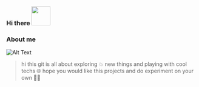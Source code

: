 ### Hi there <img src="https://i.pinimg.com/originals/8b/35/fe/8b35fef55fba1a201c9c7a11d3ec3d64.gif" width="50">

### About me


![Alt Text](https://i.pinimg.com/originals/44/5e/e1/445ee117c29f7b1c30ddb1a29e48c15b.gif)

> hi this git is all about exploring 💥 new things and playing with cool techs 🌐
> hope you would like this projects and do experiment on your own 👩‍🚀




<!--
**prab002/prab002** is a ✨ _special_ ✨ repository because its `README.md` (this file) appears on your GitHub profile.

Here are some ideas to get you started:

- 🌱 I’m currently learning mern stack <img src="https://miro.medium.com/v2/resize:fit:1100/format:webp/1*a-HMmQFQNC76zCZBZfFgJg.gif" width="50">
- 👷‍♂️ we will be building fun projects too so stay soconnected ✅
- 🔭 I’m currently working on ...
- 🌱 I’m currently learning ...
- 👯 I’m looking to collaborate on ...
- 🤔 I’m looking for help with ...
- 💬 Ask me about ...
- 📫 How to reach me: ...
- 😄 Pronouns: ...
- ⚡ Fun fact: ...
-->
